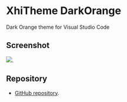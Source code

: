 # XhiTheme DarkOrange
Dark Orange theme for Visual Studio Code

## Screenshot
![](https://raw.githubusercontent.com/xhi2art/VSCodeThemes/master/DarkOrange/sample.png).

## Repository
* [GitHub repository](https://github.com/xhi2art/VSCodeThemes).